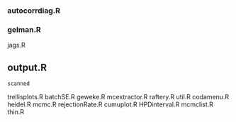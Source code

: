 ### autocorrdiag.R


### gelman.R

jags.R

## output.R 
`scanned`

trellisplots.R
batchSE.R
geweke.R
mcextractor.R
raftery.R
util.R
codamenu.R
heidel.R
mcmc.R
rejectionRate.R
cumuplot.R
HPDinterval.R
mcmclist.R
thin.R